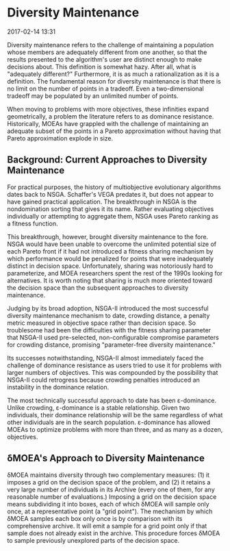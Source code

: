 # Diversity Maintenance

2017-02-14 13:31

Diversity maintenance refers to the challenge of
maintaining a population whose members are adequately
different from one another, so that the results presented
to the algorithm's user are distinct enough to make
decisions about.  This definition is somewhat hazy.  After
all, what is "adequately different?"  Furthermore, it is
as much a rationalization as it is a definition.  The
fundamental reason for diversity maintenance is that there
is no limit on the number of points in a tradeoff.  Even
a two-dimensional tradeoff may be populated by an unlimited
number of points.

When moving to problems with more objectives, these infinities
expand geometrically, a problem the literature refers to as
dominance resistance.  Historically, MOEAs have grappled
with the challenge of maintaining an adequate subset of the 
points in a Pareto approximation without having that Pareto
approximation explode in size.

## Background:  Current Approaches to Diversity Maintenance

For practical purposes, the history of multiobjective
evolutionary algorithms dates back to NSGA.  Schaffer's
VEGA predates it, but does not appear to have gained
practical application.  The breakthrough in NSGA is
the nondomination sorting that gives it its name.  Rather
evaluating objectives individually or attempting to
aggregate them, NSGA uses Pareto ranking as a fitness
function.

This breakthrough, however, brought diversity maintenance
to the fore.  NSGA would have been unable to overcome the
unlimited potential size of each Pareto front if it had
not introduced a fitness sharing mechanism by which
performance would be penalized for points that were
inadequately distinct in decision space.  Unfortunately,
sharing was notoriously hard to parameterize, and MOEA
researchers spent the rest of the 1990s looking for
alternatives.  It is worth noting that sharing is much
more oriented toward the decision space than the subsequent
approaches to diversity maintenance.

Judging by its broad adoption, NSGA-II introduced the
most successful diversity maintenance mechanism to date,
crowding distance, a penalty metric measured in objective
space rather than decision space.  So troublesome had been
the difficulties with the fitness sharing parameter that
NSGA-II used pre-selected, non-configurable compromise
parameters for crowding distance, promising "parameter-free
diversity maintenance."

Its successes notwithstanding, NSGA-II almost immediately
faced the challenge of dominance resistance as users tried
to use it for problems with larger numbers of objectives.
This was compounded by the possibility that NSGA-II
could retrogress because crowding penalties introduced an
instability in the dominance relation.

The most technically successful approach to date has been
ε-dominance.  Unlike crowding, ε-dominance is a stable
relationship.  Given two individuals, their dominance
relationship will be the same regardless of what other
individuals are in the search population.  ε-dominance has
allowed MOEAs to optimize problems with more than three,
and as many as a dozen, objectives.

## δMOEA's Approach to Diversity Maintenance

δMOEA maintains diversity through two complementary
measures: (1) it imposes a grid on the decision space
of the problem, and (2) it retains a very large number
of individuals in its Archive (every one of them,
for any reasonable number of evaluations.)  Imposing a
grid on the decision space means subdividing it into
boxes, each of which δMOEA will sample only once, at a
representative point (a "grid point").  The mechanism by
which δMOEA samples each box only once is by comparison
with its comprehensive archive.  It will emit a sample for
a grid point only if that sample does not already exist
in the archive.  This procedure forces δMOEA to sample
previously unexplored parts of the decision space.


